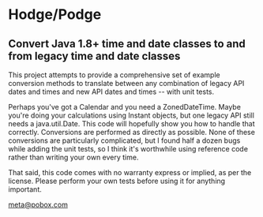 # Hodge/Podge

## Convert Java 1.8+ time and date classes to and from legacy time and date classes

This project attempts to provide a comprehensive set of example conversion
methods to translate between any combination of legacy API dates and times and
new API dates and times -- with unit tests.

Perhaps you've got a Calendar and you need a ZonedDateTime. Maybe you're doing
your calculations using Instant objects, but one legacy API still needs a
java.util.Date. This code will hopefully show you how to handle that correctly.
Conversions are performed as directly as possible. None of these conversions are
particularly complicated, but I found half a dozen bugs while adding the unit
tests, so I think it's worthwhile using reference code rather than writing your
own every time.

That said, this code comes with no warranty express or implied, as per the
license. Please perform your own tests before using it for anything important.

<meta@pobox.com>

